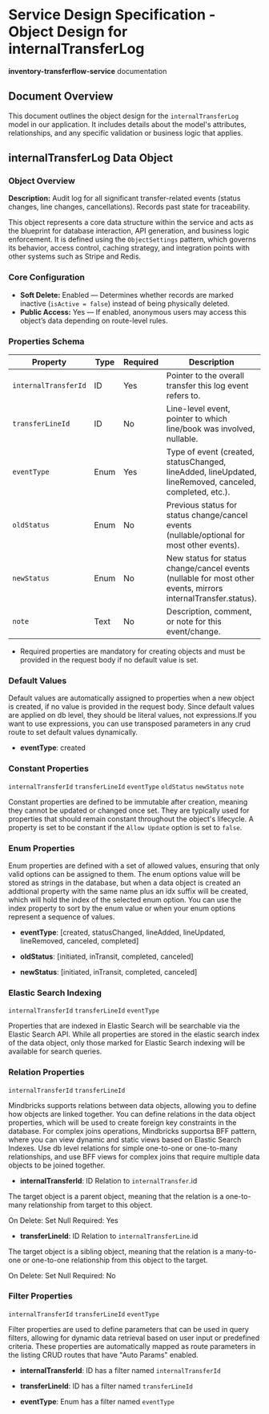 # Service Design Specification - Object Design for internalTransferLog

**inventory-transferflow-service** documentation

## Document Overview

This document outlines the object design for the `internalTransferLog` model in our application. It includes details about the model's attributes, relationships, and any specific validation or business logic that applies.

## internalTransferLog Data Object

### Object Overview

**Description:** Audit log for all significant transfer-related events (status changes, line changes, cancellations). Records past state for traceability.

This object represents a core data structure within the service and acts as the blueprint for database interaction, API generation, and business logic enforcement.
It is defined using the `ObjectSettings` pattern, which governs its behavior, access control, caching strategy, and integration points with other systems such as Stripe and Redis.

### Core Configuration

- **Soft Delete:** Enabled — Determines whether records are marked inactive (`isActive = false`) instead of being physically deleted.
- **Public Access:** Yes — If enabled, anonymous users may access this object’s data depending on route-level rules.

### Properties Schema

| Property             | Type | Required | Description                                                                                                   |
| -------------------- | ---- | -------- | ------------------------------------------------------------------------------------------------------------- |
| `internalTransferId` | ID   | Yes      | Pointer to the overall transfer this log event refers to.                                                     |
| `transferLineId`     | ID   | No       | Line-level event, pointer to which line/book was involved, nullable.                                          |
| `eventType`          | Enum | Yes      | Type of event (created, statusChanged, lineAdded, lineUpdated, lineRemoved, canceled, completed, etc.).       |
| `oldStatus`          | Enum | No       | Previous status for status change/cancel events (nullable/optional for most other events).                    |
| `newStatus`          | Enum | No       | New status for status change/cancel events (nullable for most other events, mirrors internalTransfer.status). |
| `note`               | Text | No       | Description, comment, or note for this event/change.                                                          |

- Required properties are mandatory for creating objects and must be provided in the request body if no default value is set.

### Default Values

Default values are automatically assigned to properties when a new object is created, if no value is provided in the request body.
Since default values are applied on db level, they should be literal values, not expressions.If you want to use expressions, you can use transposed parameters in any crud route to set default values dynamically.

- **eventType**: created

### Constant Properties

`internalTransferId` `transferLineId` `eventType` `oldStatus` `newStatus` `note`

Constant properties are defined to be immutable after creation, meaning they cannot be updated or changed once set. They are typically used for properties that should remain constant throughout the object's lifecycle.
A property is set to be constant if the `Allow Update` option is set to `false`.

### Enum Properties

Enum properties are defined with a set of allowed values, ensuring that only valid options can be assigned to them.
The enum options value will be stored as strings in the database,
but when a data object is created an addtional property with the same name plus an idx suffix will be created, which will hold the index of the selected enum option.
You can use the index property to sort by the enum value or when your enum options represent a sequence of values.

- **eventType**: [created, statusChanged, lineAdded, lineUpdated, lineRemoved, canceled, completed]

- **oldStatus**: [initiated, inTransit, completed, canceled]

- **newStatus**: [initiated, inTransit, completed, canceled]

### Elastic Search Indexing

`internalTransferId` `transferLineId` `eventType`

Properties that are indexed in Elastic Search will be searchable via the Elastic Search API.
While all properties are stored in the elastic search index of the data object, only those marked for Elastic Search indexing will be available for search queries.

### Relation Properties

`internalTransferId` `transferLineId`

Mindbricks supports relations between data objects, allowing you to define how objects are linked together.
You can define relations in the data object properties, which will be used to create foreign key constraints in the database.
For complex joins operations, Mindbricks supportsa BFF pattern, where you can view dynamic and static views based on Elastic Search Indexes.
Use db level relations for simple one-to-one or one-to-many relationships, and use BFF views for complex joins that require multiple data objects to be joined together.

- **internalTransferId**: ID
  Relation to `internalTransfer`.id

The target object is a parent object, meaning that the relation is a one-to-many relationship from target to this object.

On Delete: Set Null
Required: Yes

- **transferLineId**: ID
  Relation to `internalTransferLine`.id

The target object is a sibling object, meaning that the relation is a many-to-one or one-to-one relationship from this object to the target.

On Delete: Set Null
Required: No

### Filter Properties

`internalTransferId` `transferLineId` `eventType`

Filter properties are used to define parameters that can be used in query filters, allowing for dynamic data retrieval based on user input or predefined criteria.
These properties are automatically mapped as route parameters in the listing CRUD routes that have "Auto Params" enabled.

- **internalTransferId**: ID has a filter named `internalTransferId`

- **transferLineId**: ID has a filter named `transferLineId`

- **eventType**: Enum has a filter named `eventType`
